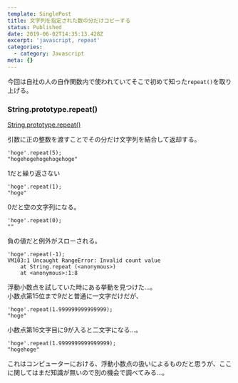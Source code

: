 ```yaml
---
template: SinglePost
title: 文字列を指定された数の分だけコピーする
status: Published
date: 2019-06-02T14:35:13.428Z
excerpt: 'javascript, repeat'
categories:
  - category: Javascript
meta: {}
---
```

今回は自社の人の自作関数内で使われていてそこで初めて知った`repeat()`を取り上げる。

### String.prototype.repeat()
[String.prototype.repeat()](https://developer.mozilla.org/ja/docs/Web/JavaScript/Reference/Global_Objects/String/repeat)

引数に正の整数を渡すことでその分だけ文字列を結合して返却する。
```
'hoge'.repeat(5);
"hogehogehogehogehoge"
```
1だと繰り返さない
```
'hoge'.repeat(1);
"hoge"
```
0だと空の文字列になる。
```
'hoge'.repeat(0);
""
```
負の値だと例外がスローされる。
```
'hoge'.repeat(-1);
VM103:1 Uncaught RangeError: Invalid count value
    at String.repeat (<anonymous>)
    at <anonymous>:1:8
```
浮動小数点を試していた時にある挙動を見つけた…。  
小数点第15位まで9だと普通に一文字だけだが、
```
'hoge'.repeat(1.999999999999999);
"hoge"
```
小数点第16文字目に9が入ると二文字になる…。
```
'hoge'.repeat(1.9999999999999999);
"hogehoge"
```
これはコンピューターにおける、浮動小数点の扱いによるものだと思うが、ここに関してはまだ知識が無いので別の機会で調べてみる…。
